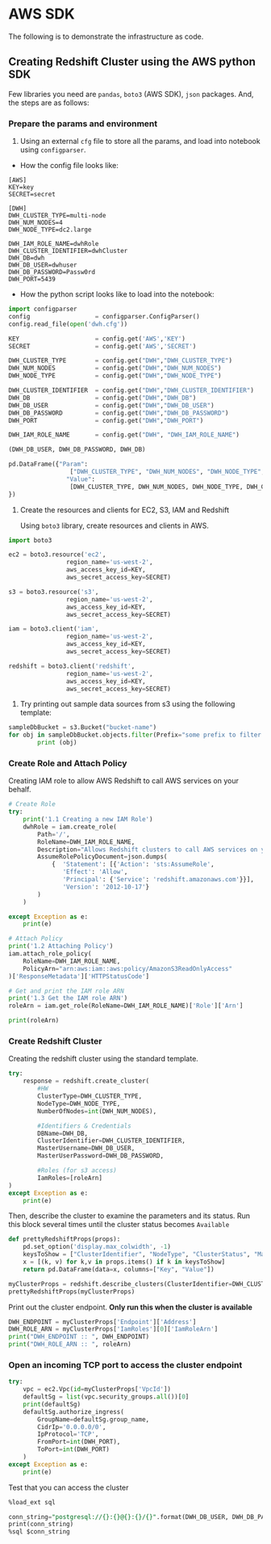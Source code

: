 # AWS SDK

The following is to demonstrate the infrastructure as code.

## Creating Redshift Cluster using the AWS python SDK

Few libraries you need are `pandas`, `boto3` (AWS SDK), `json` packages. And, the steps are as follows:

### Prepare the params and environment

1. Using an external `cfg` file to store all the params, and load into notebook using `configparser`.

- How the config file looks like:

```config
[AWS]
KEY=key
SECRET=secret

[DWH] 
DWH_CLUSTER_TYPE=multi-node
DWH_NUM_NODES=4
DWH_NODE_TYPE=dc2.large

DWH_IAM_ROLE_NAME=dwhRole
DWH_CLUSTER_IDENTIFIER=dwhCluster
DWH_DB=dwh
DWH_DB_USER=dwhuser
DWH_DB_PASSWORD=Passw0rd
DWH_PORT=5439
```

- How the python script looks like to load into the notebook:

```python
import configparser
config                  = configparser.ConfigParser()
config.read_file(open('dwh.cfg'))

KEY                     = config.get('AWS','KEY')
SECRET                  = config.get('AWS','SECRET')

DWH_CLUSTER_TYPE        = config.get("DWH","DWH_CLUSTER_TYPE")
DWH_NUM_NODES           = config.get("DWH","DWH_NUM_NODES")
DWH_NODE_TYPE           = config.get("DWH","DWH_NODE_TYPE")

DWH_CLUSTER_IDENTIFIER  = config.get("DWH","DWH_CLUSTER_IDENTIFIER")
DWH_DB                  = config.get("DWH","DWH_DB")
DWH_DB_USER             = config.get("DWH","DWH_DB_USER")
DWH_DB_PASSWORD         = config.get("DWH","DWH_DB_PASSWORD")
DWH_PORT                = config.get("DWH","DWH_PORT")

DWH_IAM_ROLE_NAME       = config.get("DWH", "DWH_IAM_ROLE_NAME")

(DWH_DB_USER, DWH_DB_PASSWORD, DWH_DB)

pd.DataFrame({"Param":
                 ["DWH_CLUSTER_TYPE", "DWH_NUM_NODES", "DWH_NODE_TYPE", "DWH_CLUSTER_IDENTIFIER", "DWH_DB", "DWH_DB_USER", "DWH_DB_PASSWORD", "DWH_PORT", "DWH_IAM_ROLE_NAME"],
                "Value":
                 [DWH_CLUSTER_TYPE, DWH_NUM_NODES, DWH_NODE_TYPE, DWH_CLUSTER_IDENTIFIER, DWH_DB, DWH_DB_USER, DWH_DB_PASSWORD, DWH_PORT, DWH_IAM_ROLE_NAME]
})
```

1. Create the resources and clients for EC2, S3, IAM and Redshift

   Using `boto3` library, create resources and clients in AWS.

```python
import boto3

ec2 = boto3.resource('ec2',
                region_name='us-west-2',
                aws_access_key_id=KEY,
                aws_secret_access_key=SECRET)

s3 = boto3.resource('s3',
                region_name='us-west-2',
                aws_access_key_id=KEY,
                aws_secret_access_key=SECRET)

iam = boto3.client('iam',
                region_name='us-west-2',
                aws_access_key_id=KEY,
                aws_secret_access_key=SECRET)

redshift = boto3.client('redshift',
                region_name='us-west-2',
                aws_access_key_id=KEY,
                aws_secret_access_key=SECRET)
```

1. Try printing out sample data sources from s3 using the following template:

```python
sampleDbBucket = s3.Bucket("bucket-name")
for obj in sampleDbBucket.objects.filter(Prefix="some prefix to filter data"):
        print (obj)
```

### Create Role and Attach Policy

Creating IAM role to allow AWS Redshift to call AWS services on your behalf.

```python
# Create Role
try:
    print('1.1 Creating a new IAM Role')
    dwhRole = iam.create_role(
        Path='/',
        RoleName=DWH_IAM_ROLE_NAME,
        Description="Allows Redshift clusters to call AWS services on your behalf.",
        AssumeRolePolicyDocument=json.dumps(
            {  'Statement': [{'Action': 'sts:AssumeRole',
               'Effect': 'Allow',
               'Principal': {'Service': 'redshift.amazonaws.com'}}],
               'Version': '2012-10-17'}
        )
    )

except Exception as e:
    print(e)

# Attach Policy
print('1.2 Attaching Policy')
iam.attach_role_policy(
    RoleName=DWH_IAM_ROLE_NAME,
    PolicyArn="arn:aws:iam::aws:policy/AmazonS3ReadOnlyAccess"
)['ResponseMetadata']['HTTPStatusCode']

# Get and print the IAM role ARN
print('1.3 Get the IAM role ARN')
roleArn = iam.get_role(RoleName=DWH_IAM_ROLE_NAME)['Role']['Arn']

print(roleArn)
```

### Create Redshift Cluster

Creating the redshift cluster using the standard template. 

```python
try:
    response = redshift.create_cluster(
        #HW
        ClusterType=DWH_CLUSTER_TYPE,
        NodeType=DWH_NODE_TYPE,
        NumberOfNodes=int(DWH_NUM_NODES),

        #Identifiers & Credentials
        DBName=DWH_DB,
        ClusterIdentifier=DWH_CLUSTER_IDENTIFIER,
        MasterUsername=DWH_DB_USER,
        MasterUserPassword=DWH_DB_PASSWORD,

        #Roles (for s3 access)
        IamRoles=[roleArn]  
)
except Exception as e:
    print(e)
```

Then, describe the cluster to examine the parameters and its status. Run this block several times until the cluster status becomes `Available`

```python
def prettyRedshiftProps(props):
    pd.set_option('display.max_colwidth', -1)
    keysToShow = ["ClusterIdentifier", "NodeType", "ClusterStatus", "MasterUsername", "DBName", "Endpoint", "NumberOfNodes", 'VpcId']
    x = [(k, v) for k,v in props.items() if k in keysToShow]
    return pd.DataFrame(data=x, columns=["Key", "Value"])

myClusterProps = redshift.describe_clusters(ClusterIdentifier=DWH_CLUSTER_IDENTIFIER)['Clusters'][0]
prettyRedshiftProps(myClusterProps)
```

Print out the cluster endpoint. **Only run this when the cluster is available**

```python
DWH_ENDPOINT = myClusterProps['Endpoint']['Address']
DWH_ROLE_ARN = myClusterProps['IamRoles'][0]['IamRoleArn']
print("DWH_ENDPOINT :: ", DWH_ENDPOINT)
print("DWH_ROLE_ARN :: ", roleArn)
```

### Open an incoming TCP port to access the cluster endpoint

```python
try:
    vpc = ec2.Vpc(id=myClusterProps['VpcId'])
    defaultSg = list(vpc.security_groups.all())[0]
    print(defaultSg)
    defaultSg.authorize_ingress(
        GroupName=defaultSg.group_name,
        CidrIp='0.0.0.0/0',
        IpProtocol='TCP',
        FromPort=int(DWH_PORT),
        ToPort=int(DWH_PORT)
    )
except Exception as e:
    print(e)
```

Test that you can access the cluster

```sql
%load_ext sql

conn_string="postgresql://{}:{}@{}:{}/{}".format(DWH_DB_USER, DWH_DB_PASSWORD, DWH_ENDPOINT, DWH_PORT,DWH_DB)
print(conn_string)
%sql $conn_string
```
